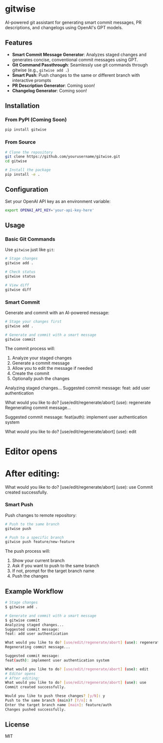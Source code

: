 # gitwise

AI-powered git assistant for generating smart commit messages, PR descriptions, and changelogs using OpenAI's GPT models.

## Features
- **Smart Commit Message Generator**: Analyzes staged changes and generates concise, conventional commit messages using GPT.
- **Git Command Passthrough**: Seamlessly use git commands through gitwise (e.g., `gitwise add .`)
- **Smart Push**: Push changes to the same or different branch with interactive prompts
- **PR Description Generator**: Coming soon!
- **Changelog Generator**: Coming soon!

## Installation

### From PyPI (Coming Soon)
```sh
pip install gitwise
```

### From Source
```sh
# Clone the repository
git clone https://github.com/yourusername/gitwise.git
cd gitwise

# Install the package
pip install -e .
```

## Configuration
Set your OpenAI API key as an environment variable:
```sh
export OPENAI_API_KEY='your-api-key-here'
```

## Usage

### Basic Git Commands
Use `gitwise` just like `git`:
```sh
# Stage changes
gitwise add .

# Check status
gitwise status

# View diff
gitwise diff
```

### Smart Commit
Generate and commit with an AI-powered message:
```sh
# Stage your changes first
gitwise add .

# Generate and commit with a smart message
gitwise commit
```
The commit process will:
1. Analyze your staged changes
2. Generate a commit message
3. Allow you to edit the message if needed
4. Create the commit
5. Optionally push the changes

Analyzing staged changes...
Suggested commit message:
feat: add user authentication

What would you like to do? [use/edit/regenerate/abort] (use): regenerate
Regenerating commit message...

Suggested commit message:
feat(auth): implement user authentication system

What would you like to do? [use/edit/regenerate/abort] (use): edit
# Editor opens
# After editing:
What would you like to do? [use/edit/regenerate/abort] (use): use
Commit created successfully.

### Smart Push
Push changes to remote repository:
```sh
# Push to the same branch
gitwise push

# Push to a specific branch
gitwise push feature/new-feature
```

The push process will:
1. Show your current branch
2. Ask if you want to push to the same branch
3. If not, prompt for the target branch name
4. Push the changes

## Example Workflow
```sh
# Stage changes
$ gitwise add .

# Generate and commit with a smart message
$ gitwise commit
Analyzing staged changes...
Suggested commit message:
feat: add user authentication

What would you like to do? [use/edit/regenerate/abort] (use): regenerate
Regenerating commit message...

Suggested commit message:
feat(auth): implement user authentication system

What would you like to do? [use/edit/regenerate/abort] (use): edit
# Editor opens
# After editing:
What would you like to do? [use/edit/regenerate/abort] (use): use
Commit created successfully.

Would you like to push these changes? [y/N]: y
Push to the same branch (main)? [Y/n]: n
Enter the target branch name [main]: feature/auth
Changes pushed successfully.
```

## License
MIT 